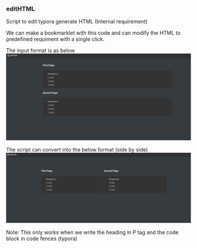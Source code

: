 ### editHTML
Script to edit typora generate HTML (Internal requirement)

We can make a bookmarklet with this code and can modify the HTML to predefined requiment with a single click.


The input format is as below
![](sample/input.png)

The script can convert into the below format (side by side)
![](sample/output.png)

Note: This only works when we write the heading in P tag and the code block in code fences (typora) 
